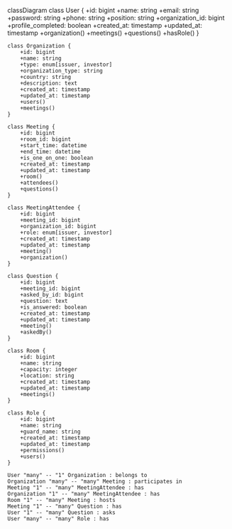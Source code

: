 classDiagram
    class User {
        +id: bigint
        +name: string
        +email: string
        +password: string
        +phone: string
        +position: string
        +organization_id: bigint
        +profile_completed: boolean
        +created_at: timestamp
        +updated_at: timestamp
        +organization()
        +meetings()
        +questions()
        +hasRole()
    }

    class Organization {
        +id: bigint
        +name: string
        +type: enum[issuer, investor]
        +organization_type: string
        +country: string
        +description: text
        +created_at: timestamp
        +updated_at: timestamp
        +users()
        +meetings()
    }

    class Meeting {
        +id: bigint
        +room_id: bigint
        +start_time: datetime
        +end_time: datetime
        +is_one_on_one: boolean
        +created_at: timestamp
        +updated_at: timestamp
        +room()
        +attendees()
        +questions()
    }

    class MeetingAttendee {
        +id: bigint
        +meeting_id: bigint
        +organization_id: bigint
        +role: enum[issuer, investor]
        +created_at: timestamp
        +updated_at: timestamp
        +meeting()
        +organization()
    }

    class Question {
        +id: bigint
        +meeting_id: bigint
        +asked_by_id: bigint
        +question: text
        +is_answered: boolean
        +created_at: timestamp
        +updated_at: timestamp
        +meeting()
        +askedBy()
    }

    class Room {
        +id: bigint
        +name: string
        +capacity: integer
        +location: string
        +created_at: timestamp
        +updated_at: timestamp
        +meetings()
    }

    class Role {
        +id: bigint
        +name: string
        +guard_name: string
        +created_at: timestamp
        +updated_at: timestamp
        +permissions()
        +users()
    }

    User "many" -- "1" Organization : belongs to
    Organization "many" -- "many" Meeting : participates in
    Meeting "1" -- "many" MeetingAttendee : has
    Organization "1" -- "many" MeetingAttendee : has
    Room "1" -- "many" Meeting : hosts
    Meeting "1" -- "many" Question : has
    User "1" -- "many" Question : asks
    User "many" -- "many" Role : has
